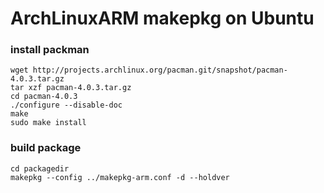# ArchLinuxARM makepkg on Ubuntu


### install packman

    wget http://projects.archlinux.org/pacman.git/snapshot/pacman-4.0.3.tar.gz
    tar xzf pacman-4.0.3.tar.gz
    cd pacman-4.0.3
    ./configure --disable-doc
    make
    sudo make install


### build package

    cd packagedir
    makepkg --config ../makepkg-arm.conf -d --holdver

